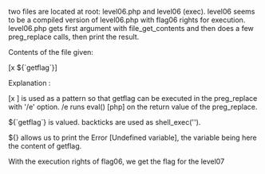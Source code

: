 two files are located at root: level06.php and level06 (exec).
level06 seems to be a compiled version of level06.php with flag06 rights for execution.
level06.php gets first argument with file_get_contents and then does a few preg_replace calls, then print the result.

Contents of the file given:

[x ${\`getflag\`}]

Explanation :

[x ] is used as a pattern so that getflag can be executed in the preg_replace with '/e' option. /e runs eval() [php] on the return value of the preg_replace.

${\`getflag\`} is valued.
backticks are used as shell_exec('').

${} allows us to print the Error [Undefined variable], the variable being here the content of getflag.

With the execution rights of flag06, we get the flag for the level07
